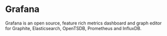 # Grafana

Grafana is an open source, feature rich metrics dashboard and graph editor for Graphite, Elasticsearch, OpenTSDB, Prometheus and InfluxDB.
